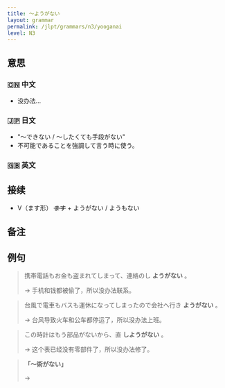 ```yaml
---
title: 〜ようがない
layout: grammar
permalink: /jlpt/grammars/n3/yooganai
level: N3
---
```


## 意思

### 🇨🇳 中文

- 没办法...

### 🇯🇵 日文

- "〜できない / 〜したくても手段がない"
- 不可能であることを強調して言う時に使う。

### 🇬🇧 英文


## 接续

- V（ます形） ~~ます~~ \+ ようがない / ようもない

## 备注


## 例句

> 携帯電話もお金も盗まれてしまって、連絡のし **ようがない** 。
>
> → 手机和钱都被偷了，所以没办法联系。

> 台風で電車もバスも運休になってしまったので会社へ行き **ようがない** 。
>
> → 台风导致火车和公车都停运了，所以没办法上班。

> この時計はもう部品がないから、直 **しようがない** 。
>
> → 这个表已经没有零部件了，所以没办法修了。

> **「～術がない」**
>
> → 


